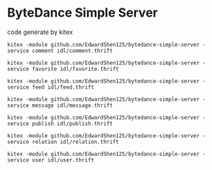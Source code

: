 # ByteDance Simple Server

code generate by kitex 

`kitex -module github.com/EdwardShen125/bytedance-simple-server -service comment idl/comment.thrift`

`kitex -module github.com/EdwardShen125/bytedance-simple-server -service favorite idl/favorite.thrift`

`kitex -module github.com/EdwardShen125/bytedance-simple-server -service feed idl/feed.thrift`

`kitex -module github.com/EdwardShen125/bytedance-simple-server -service message idl/message.thrift`

`kitex -module github.com/EdwardShen125/bytedance-simple-server -service publish idl/publish.thrift`

`kitex -module github.com/EdwardShen125/bytedance-simple-server -service relation idl/relation.thrift`

`kitex -module github.com/EdwardShen125/bytedance-simple-server -service user idl/user.thrift`